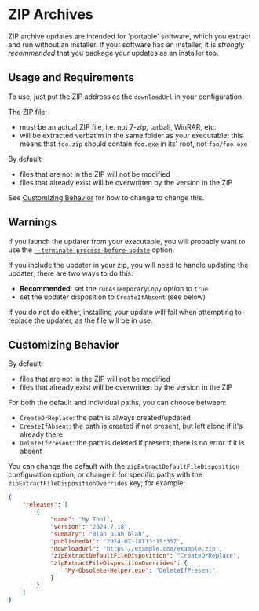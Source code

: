 # ZIP Archives

ZIP archive updates are intended for 'portable' software, which you extract and run without an installer. If your software has an installer, it is *strongly recommended* that you package your updates as an installer too.

## Usage and Requirements

To use, just put the ZIP address as the `downloadUrl` in your configuration.

The ZIP file:

- must be an actual ZIP file, i.e. not 7-zip, tarball, WinRAR, etc.
- will be extracted verbatim in the same folder as your executable; this means that `foo.zip` should contain `foo.exe` in its' root, not `foo/foo.exe`

By default:

- files that are not in the ZIP will not be modified
- files that already exist will be overwritten by the version in the ZIP

See [Customizing Behavior](#customizing-behavior) for how to change to change this.

## Warnings

If you launch the updater from your executable, you will probably want to use the [`--terminate-process-before-update`](Terminate-Process-before-Update.md) option.

If you include the updater in your zip, you will need to handle updating the updater; there are two ways to do this:

- **Recommended**: set the `runAsTemporaryCopy` option to `true`
- set the updater disposition to `CreateIfAbsent` (see below)

If you do not do either, installing your update will fail when attempting to replace the updater, as the file will be in use.

## Customizing Behavior

By default:

- files that are not in the ZIP will not be modified
- files that already exist will be overwritten by the version in the ZIP

For both the default and individual paths, you can choose between:

- `CreateOrReplace`: the path is always created/updated
- `CreateIfAbsent`: the path is created if not present, but left alone if it's already there
- `DeleteIfPresent`: the path is deleted if present; there is no error if it is absent

You can change the default with the `zipExtractDefaultFileDisposition` configuration option, or change it for specific paths with the `zipExtractFileDispositionOverrides` key; for example:

```json
{
    "releases": [
        {
            "name": "My Tool",
            "version": "2024.7.18",
            "summary": "Blah blah blah",
            "publishedAt": "2024-07-18T13:15:35Z",
            "downloadUrl": "https://example.com/example.zip",
            "zipExtractDefaultFileDisposition": "CreateOrReplace",
            "zipExtractFileDispositionOverrides": {
                "My-Obsolete-Helper.exe": "DeleteIfPresent",
            }
        }
    ]
}
```
